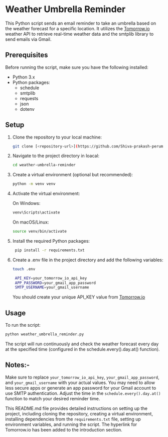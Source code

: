 # Weather Umbrella Reminder

This Python script sends an email reminder to take an umbrella based on the weather forecast for a specific location. It utilizes the [Tomorrow.io](https://app.tomorrow.io/home) weather API to retrieve real-time weather data and the smtplib library to send emails via Gmail.

## Prerequisites

Before running the script, make sure you have the following installed:

- Python 3.x
- Python packages:
  - schedule
  - smtplib
  - requests
  - json
  - dotenv

## Setup

1. Clone the repository to your local machine:
   ```bash
   git clone [<repository-url>](https://github.com/Shiva-prakash-perumal/check_weather_data.git)
2. Navigate to the project directory in loacal:
   ```bash
   cd weather-umbrella-reminder
3. Create a virtual environment (optional but recommended):
   ```bash
   python -m venv venv
4. Activate the virtual environment:

   On Windows:
   ```bash
   venv\Scripts\activate
   ```

   On macOS/Linux:
   ```bash
   source venv/bin/activate

5. Install the required Python packages:
   ```bash
    pip install -r requirements.txt

6. Create a .env file in the project directory and add the following variables:
   ```bash
   touch .env
   ```
   ```bash .env
    API_KEY=your_tomorrow_io_api_key
    APP_PASSWORD=your_gmail_app_password
    SMTP_USERNAME=your_gmail_username
   ```
   You should create your unique API_KEY value from [Tomorrow.io](https://app.tomorrow.io/home)
   
## Usage
  To run the script:
  ```bash
  python weather_umbrella_reminder.py
  ```
The script will run continuously and check the weather forecast every day at the specified time (configured in the schedule.every().day.at() function).

## Notes:-

Make sure to replace `your_tomorrow_io_api_key`, `your_gmail_app_password`, and `your_gmail_username` with your actual values.
You may need to allow less secure apps or generate an app password for your Gmail account to use SMTP authentication.
Adjust the time in the `schedule.every().day.at()` function to match your desired reminder time.


This README.md file provides detailed instructions on setting up the project, including cloning the repository, creating a virtual environment, installing dependencies from the `requirements.txt` file, setting up environment variables, and running the script. The hyperlink for Tomorrow.io has been added to the introduction section.



